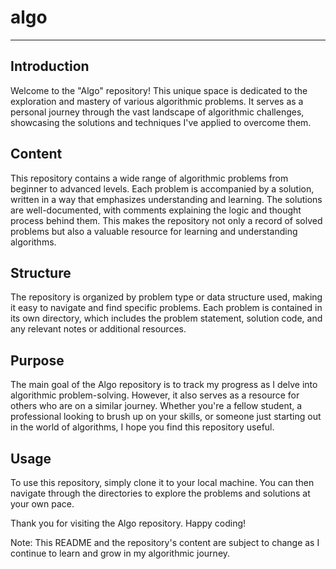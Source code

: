 # algo

---

## Introduction

Welcome to the "Algo" repository! This unique space is dedicated to the exploration and mastery of various algorithmic problems. It serves as a personal journey through the vast landscape of algorithmic challenges, showcasing the solutions and techniques I've applied to overcome them.

## Content

This repository contains a wide range of algorithmic problems from beginner to advanced levels. Each problem is accompanied by a solution, written in a way that emphasizes understanding and learning. The solutions are well-documented, with comments explaining the logic and thought process behind them. This makes the repository not only a record of solved problems but also a valuable resource for learning and understanding algorithms.

## Structure

The repository is organized by problem type or data structure used, making it easy to navigate and find specific problems. Each problem is contained in its own directory, which includes the problem statement, solution code, and any relevant notes or additional resources.

## Purpose

The main goal of the Algo repository is to track my progress as I delve into algorithmic problem-solving. However, it also serves as a resource for others who are on a similar journey. Whether you're a fellow student, a professional looking to brush up on your skills, or someone just starting out in the world of algorithms, I hope you find this repository useful.

## Usage

To use this repository, simply clone it to your local machine. You can then navigate through the directories to explore the problems and solutions at your own pace.

Thank you for visiting the Algo repository. Happy coding!

Note: This README and the repository's content are subject to change as I continue to learn and grow in my algorithmic journey.